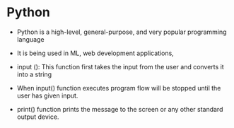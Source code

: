 
# Python
- Python is a high-level, general-purpose, and very popular programming language
- It is being used in ML, web development applications,

- input (): This function first takes the input from the user and converts it into a string
- When input() function executes program flow will be stopped until the user has given input.
- print() function prints the message to the screen or any other standard output device.
